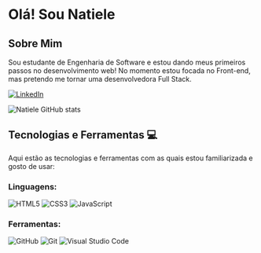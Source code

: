 # Olá! Sou Natiele
## Sobre Mim

Sou estudante de Engenharia de Software e estou dando meus primeiros passos no desenvolvimento web! No momento estou focada no Front-end, mas pretendo me tornar uma desenvolvedora Full Stack.




[![LinkedIn](https://img.shields.io/badge/linkedin-%230077B5.svg?style=for-the-badge&logo=linkedin&logoColor=white)](https://www.linkedin.com/in/natiele-oliveira-16494a31a/)


![Natiele GitHub stats](https://github-readme-stats.vercel.app/api?username=natiele-oli&show_icons=true&theme=radical)

## Tecnologias e Ferramentas 💻

Aqui estão as tecnologias e ferramentas com as quais estou familiarizada e gosto de usar:

### Linguagens:

![HTML5](https://img.shields.io/badge/html5-%23E34F26.svg?style=for-the-badge&logo=html5&logoColor=white)
![CSS3](https://img.shields.io/badge/css3-%231572B6.svg?style=for-the-badge&logo=css3&logoColor=white)
![JavaScript](https://img.shields.io/badge/javascript-%23323330.svg?style=for-the-badge&logo=javascript&logoColor=%23F7DF1E)

### Ferramentas:
![GitHub](https://img.shields.io/badge/github-%23121011.svg?style=for-the-badge&logo=github&logoColor=white)
![Git](https://img.shields.io/badge/git-%23F05033.svg?style=for-the-badge&logo=git&logoColor=white)
![Visual Studio Code](https://img.shields.io/badge/Visual%20Studio%20Code-0078d7.svg?style=for-the-badge&logo=visual-studio-code&logoColor=white)
